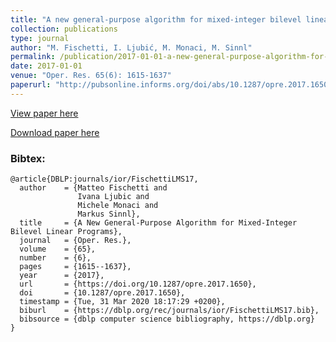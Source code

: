 ```yaml
---
title: "A new general-purpose algorithm for mixed-integer bilevel linear programs"
collection: publications
type: journal
author: "M. Fischetti, I. Ljubić, M. Monaci, M. Sinnl"
permalink: /publication/2017-01-01-a-new-general-purpose-algorithm-for-mixed-integer-bilevel-linear-programs
date: 2017-01-01
venue: "Oper. Res. 65(6): 1615-1637"
paperurl: "http://pubsonline.informs.org/doi/abs/10.1287/opre.2017.1650"
---
```


[View paper here](http://pubsonline.informs.org/doi/abs/10.1287/opre.2017.1650)

[Download paper here](http://www.dei.unipd.it/~fisch/2016_bilevel_branch_and_cut.pdf)

### Bibtex:

```
@article{DBLP:journals/ior/FischettiLMS17,
  author    = {Matteo Fischetti and
               Ivana Ljubic and
               Michele Monaci and
               Markus Sinnl},
  title     = {A New General-Purpose Algorithm for Mixed-Integer Bilevel Linear Programs},
  journal   = {Oper. Res.},
  volume    = {65},
  number    = {6},
  pages     = {1615--1637},
  year      = {2017},
  url       = {https://doi.org/10.1287/opre.2017.1650},
  doi       = {10.1287/opre.2017.1650},
  timestamp = {Tue, 31 Mar 2020 18:17:29 +0200},
  biburl    = {https://dblp.org/rec/journals/ior/FischettiLMS17.bib},
  bibsource = {dblp computer science bibliography, https://dblp.org}
}
```
